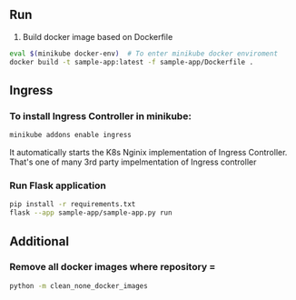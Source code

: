 ## Run

1. Build docker image based on Dockerfile

```sh
eval $(minikube docker-env)  # To enter minikube docker enviroment
docker build -t sample-app:latest -f sample-app/Dockerfile .
```

## Ingress

### To install Ingress Controller in minikube:

```sh
minikube addons enable ingress
```

It automatically starts the K8s Nginix implementation of Ingress Controller.
That's one of many 3rd party impelmentation of Ingress controller

### Run Flask application

```sh
pip install -r requirements.txt
flask --app sample-app/sample-app.py run
```

## Additional

### Remove all docker images where repository = <none>

```sh
python -m clean_none_docker_images
```
